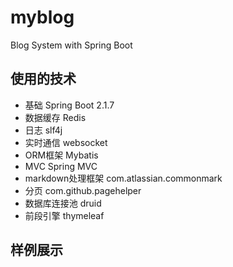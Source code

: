 # myblog
Blog System with Spring Boot
## 使用的技术
- 基础 Spring Boot 2.1.7
- 数据缓存 Redis
- 日志 slf4j
- 实时通信 websocket
- ORM框架 Mybatis
- MVC Spring MVC
- markdown处理框架 com.atlassian.commonmark
- 分页 com.github.pagehelper
- 数据库连接池 druid
- 前段引擎 thymeleaf

## 样例展示

